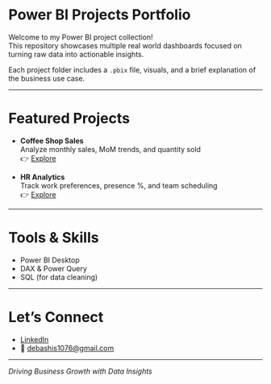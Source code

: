 # Power BI Projects Portfolio

Welcome to my Power BI project collection!  
This repository showcases multiple real world dashboards focused on turning raw data into actionable insights.

Each project folder includes a `.pbix` file, visuals, and a brief explanation of the business use case.

---

# Featured Projects

-  **Coffee Shop Sales**  
  Analyze monthly sales, MoM trends, and quantity sold  
  👉 [Explore](./coffee-shop-sales)

-  **HR Analytics**  
  Track work preferences, presence %, and team scheduling  
  👉 [Explore](https://github.com/Debasish-8714/Power-BI-Projects/tree/main/HR%20Analytics)


---

# Tools & Skills

- Power BI Desktop  
- DAX & Power Query  
- SQL (for data cleaning)  


---

# Let’s Connect

- [LinkedIn](https://www.linkedin.com/in/debashis-dash/)  
- 📧 debashis1076@gmail.com

---

*Driving Business Growth with Data Insights*
